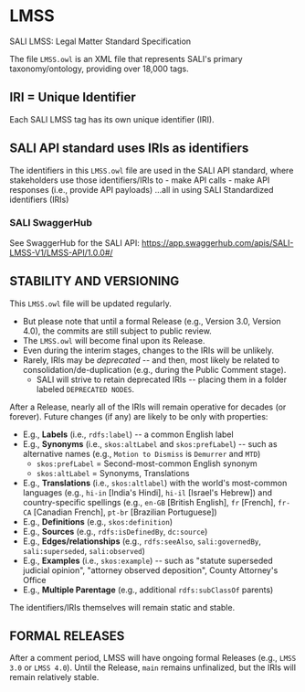 # LMSS
SALI LMSS: Legal Matter Standard Specification

The file `LMSS.owl` is an XML file that represents SALI's primary taxonomy/ontology, providing over 18,000 tags.

## IRI = Unique Identifier
Each SALI LMSS tag has its own unique identifier (IRI). 

## SALI API standard uses IRIs as identifiers
The identifiers in this `LMSS.owl` file are used in the SALI API standard, where stakeholders use those identifiers/IRIs to 
    - make API calls
    - make API responses (i.e., provide API payloads)
...all in using SALI Standardized identifiers (IRIs)

### SALI SwaggerHub
See SwaggerHub for the SALI API:
https://app.swaggerhub.com/apis/SALI-LMSS-V1/LMSS-API/1.0.0#/

## STABILITY AND VERSIONING
This `LMSS.owl` file will be updated regularly. 
- But please note that until a formal Release (e.g., Version 3.0, Version 4.0), the commits are still subject to public review. 
- The `LMSS.owl` will become final upon its Release. 
- Even during the interim stages, changes to the IRIs will be unlikely. 
- Rarely, IRIs may be *deprecated* -- and then, most likely be related to consolidation/de-duplication (e.g., during the Public Comment stage). 
    - SALI will strive to retain deprecated IRIs -- placing them in a folder labeled `DEPRECATED NODES`. 

After a Release, nearly all of the IRIs will remain operative for decades (or forever). Future changes (if any) are likely to be only with properties:
- E.g., **Labels** (i.e., `rdfs:label`) -- a common English label
- E.g., **Synonyms** (i.e., `skos:altLabel` and `skos:prefLabel`) -- such as alternative names (e.g., `Motion to Dismiss` is `Demurrer` and `MTD`)
    - `skos:prefLabel` = Second-most-common English synonym
    - `skos:altLabel` = Synonyms, Translations
- E.g., **Translations** (i.e., `skos:altlabel`) with the world's most-common languages (e.g., `hi-in` [India's Hindi], `hi-il` [Israel's Hebrew]) and country-specific spellings (e.g., `en-GB` [British English], `fr` [French], `fr-CA` [Canadian French], `pt-br` [Brazilian Portuguese])
- E.g., **Definitions** (e.g., `skos:definition`) 
- E.g., **Sources** (e.g., `rdfs:isDefinedBy`, `dc:source`)
- E.g., **Edges/relationships** (e.g., `rdfs:seeAlso`, `sali:governedBy`, `sali:superseded`, `sali:observed`)
- E.g., **Examples** (i.e., `skos:example`) -- such as "statute superseded judicial opinion", "attorney observed deposition", County Attorney's Office
- E.g., **Multiple Parentage** (e.g., additional `rdfs:subClassOf` parents)

The identifiers/IRIs themselves will remain static and stable.

## FORMAL RELEASES
After a comment period, LMSS will have ongoing formal Releases (e.g., `LMSS 3.0` or `LMSS 4.0`). Until the Release, `main` remains unfinalized, but the IRIs will remain relatively stable.
